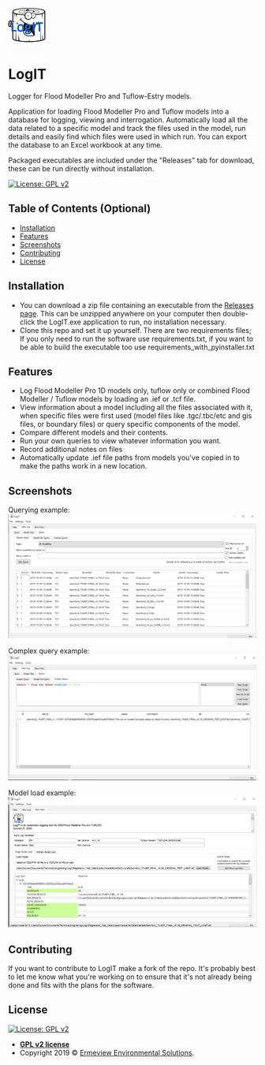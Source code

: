 <img src="./icons/Logit_Logo_75x75.png" title="Logit" alt="Logit Logo">


# LogIT

Logger for Flood Modeller Pro and Tuflow-Estry models.

Application for loading Flood Modeller Pro and Tuflow models into a database for logging, viewing
and interrogation. Automatically load all the data related to a specific model and track the files
used in the model, run details and easily find which files were used in which run. You can export
the database to an Excel workbook at any time.

Packaged executables are included under the "Releases" tab for download, these
can be run directly without installation.


[![License: GPL v2](https://img.shields.io/badge/License-GPL%20v2-blue.svg)](https://www.gnu.org/licenses/old-licenses/gpl-2.0.en.html)


## Table of Contents (Optional)

- [Installation](#installation)
- [Features](#features)
- [Screenshots](#screenshots)
- [Contributing](#contributing)
- [License](#license)



## Installation

- You can download a zip file containing an executable from the 
  <a href="https://github.com/ErmeviewEnvironmentalLtd/LogIT/releases">Releases page</a>. 
  This can be unzipped anywhere on your computer then double-click the LogIT.exe application to 
  run, no installation necessary.
- Clone this repo and set it up yourself. There are two requirements files; If you only need to run 
  the software use requirements.txt, if you want to be able to build the executable too use
  requirements_with_pyinstaller.txt

## Features

- Log Flood Modeller Pro 1D models only, tuflow only or combined Flood Modeller / Tuflow models
  by loading an .ief or .tcf file.
- View information about a model including all the files associated with it, when specific files
  were first used (model files like .tgc/.tbc/etc and gis files, or boundary files) or query
  specific components of the model.
- Compare different models and their contents.
- Run your own queries to view whatever information you want.
- Record additional notes on files
- Automatically update .ief file paths from models you've copied in to make the paths work in 
  a new location.
  
## Screenshots

Querying example:
![Querying example](icons/images/query_example.PNG)

Complex query example:
![Complex querying example](icons/images/complex_query_example.PNG)

Model load example:
![Model load example](icons/images/model_load_example.PNG)


## Contributing

If you want to contribute to LogIT make a fork of the repo. It's probably best to let me know what
you're working on to ensure that it's not already being done and fits with the plans for the 
software.


## License

[![License: GPL v2](https://img.shields.io/badge/License-GPL%20v2-blue.svg)](https://www.gnu.org/licenses/old-licenses/gpl-2.0.en.html)

- **[GPL v2 license](https://www.gnu.org/licenses/old-licenses/gpl-2.0.en.html)**
- Copyright 2019 © <a href="http://ermeviewenvironmental.co.uk" target="_blank">Ermeview Environmental Solutions</a>.